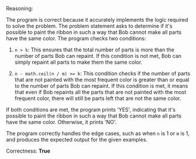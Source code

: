 Reasoning:

The program is correct because it accurately implements the logic required to solve the problem. The problem statement asks to determine if it's possible to paint the ribbon in such a way that Bob cannot make all parts have the same color. The program checks two conditions:

1. `n > k`: This ensures that the total number of parts is more than the number of parts Bob can repaint. If this condition is not met, Bob can simply repaint all parts to make them the same color.

2. `n - math.ceil(n / m) >= k`: This condition checks if the number of parts that are not painted with the most frequent color is greater than or equal to the number of parts Bob can repaint. If this condition is met, it means that even if Bob repaints all the parts that are not painted with the most frequent color, there will still be parts left that are not the same color.

If both conditions are met, the program prints 'YES', indicating that it's possible to paint the ribbon in such a way that Bob cannot make all parts have the same color. Otherwise, it prints 'NO'.

The program correctly handles the edge cases, such as when `n` is 1 or `m` is 1, and produces the expected output for the given examples.

Correctness: **True**